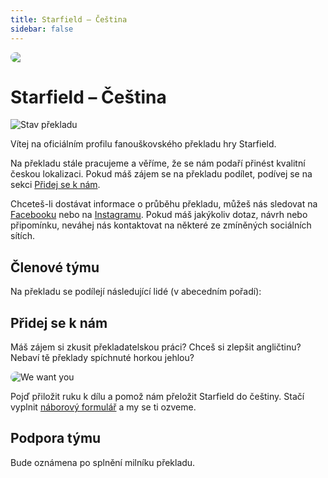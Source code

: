 ```yaml
---
title: Starfield – Čeština
sidebar: false
---
```

<script setup lang="ts">
const members = [
  { name: "ArcadeBulls", role: "Mediální partner"},
  { name: "AXEcz", role: "Překlad"},
  { name: "Flu", role: "Technika, fonty"},
  { name: "gallonwwalker", role: "Překlad"},
  { name: "Honza", role: "Překlad"},
  { name: "ItzDandaaa", role: "Překlad"},
  { name: "Kristýna", role: "Překlad"},
  { name: "Luc2as", role: "Grafika"},
  { name: "Majezar", role: "Korektura"},
  { name: "nesuprachy", role: "Překlad"},
  { name: "Palko", role: "Vedení projektu"},
  { name: "Paras", role: "PR"},
  { name: "Spid3rCZ", role: "Překlad"},
  { name: "TheBJ", role: "Korektura"},
  { name: "Tomiket", role: "Překlad"},
  { name: "Widl_CZ", role: "Překlad"},
];
</script>

<div style="border-radius: 16px; overflow: hidden; margin-bottom: 16px;">
  <img src="/banner.jpg">
</div>

# Starfield – Čeština

<img src="https://weblate.prekladyher.eu/widget/starfield/starfield/cs/svg-badge.svg" alt="Stav překladu">

Vítej na oficiálním profilu fanouškovského překladu hry Starfield.

Na překladu stále pracujeme a věříme, že se nám podaří přinést kvalitní českou lokalizaci. Pokud máš zájem se na překladu podílet, podívej se na sekci [Přidej se k nám](#pridej-se-k-nam).

Chceteš-li dostávat informace o průběhu překladu, můžeš nás sledovat na [Facebooku](https://www.facebook.com/profile.php?id=61556872838453) nebo na [Instagramu](https://www.instagram.com/starfield.cestina/). Pokud máš jakýkoliv dotaz, návrh nebo připomínku, neváhej nás kontaktovat na některé ze zmíněných sociálních sítích.


## Členové týmu

Na překladu se podílejí následující lidé (v abecedním pořadí):

<PTeamMembers :members />


## Přidej se k nám

Máš zájem si zkusit překladatelskou práci? Chceš si zlepšit angličtinu? Nebaví tě překlady spíchnuté horkou jehlou?

<img src="/we-want-you.jpg" alt="We want you" style="border-radius: 16px; max-width: 200px; margin: 0 auto;">

Pojď přiložit ruku k dílu a pomož nám přeložit Starfield do češtiny. Stačí vyplnit [náborový formulář](https://forms.gle/u8Br18iB89UpXM9N8) a my se ti ozveme.


## Podpora týmu

Bude oznámena po splnění milníku překladu.
